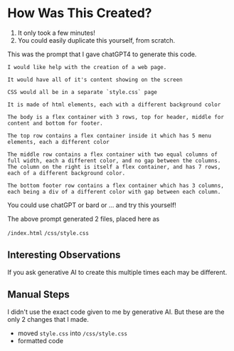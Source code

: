 # How Was This Created?

1. It only took a few minutes!
2. You could easily duplicate this yourself, from scratch.

This was the prompt that I gave chatGPT4 to generate this code.

```
I would like help with the creation of a web page.

It would have all of it's content showing on the screen

CSS would all be in a separate `style.css` page

It is made of html elements, each with a different background color

The body is a flex container with 3 rows, top for header, middle for content and bottom for footer.

The top row contains a flex container inside it which has 5 menu elements, each a different color

The middle row contains a flex container with two equal columns of full width, each a different color, and no gap between the columns. The column on the right is itself a flex container, and has 7 rows, each of a different background color.

The bottom footer row contains a flex container which has 3 columns, each being a div of a different color with gap between each column.
```

You could use chatGPT or bard or ... and try this yourself!

The above prompt generated 2 files, placed here as

`/index.html`
`/css/style.css`
## Interesting Observations

If you ask generative AI to create this multiple times each may be different.

## Manual Steps 

I didn't use the exact code given to me by generative AI. But these are the only 2 changes that I made.

- moved `style.css` into `/css/style.css`
- formatted code
